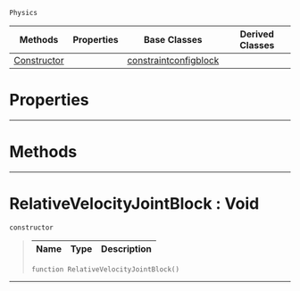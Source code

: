  `Physics`

|Methods|Properties|Base Classes|Derived Classes|
|---|---|---|---|
|[ Constructor](relativevelocityjointblock.md#relativevelocityjointblo)| |[constraintconfigblock](constraintconfigblock.md)| |


 #  Properties


---  
 #  Methods


---  
 #  RelativeVelocityJointBlock : Void

 `constructor`

> 
> |Name|Type|Description|
> |---|---|---|
> ```TS:Nada
> function RelativeVelocityJointBlock()
> ``` 


---  
 

 